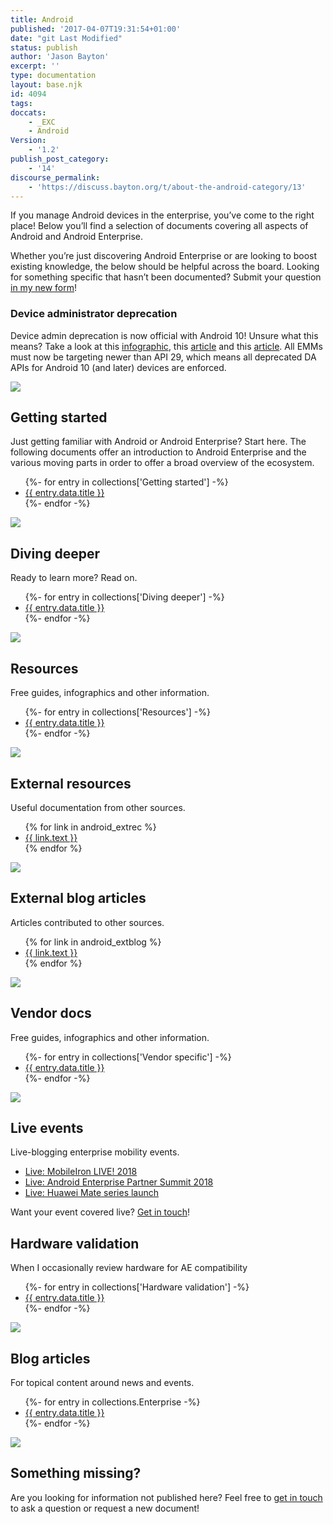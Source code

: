 ```yaml
---
title: Android
published: '2017-04-07T19:31:54+01:00'
date: "git Last Modified"
status: publish
author: 'Jason Bayton'
excerpt: ''
type: documentation
layout: base.njk
id: 4094
tags: 
doccats:
    - _EXC
    - Android
Version:
    - '1.2'
publish_post_category:
    - '14'
discourse_permalink:
    - 'https://discuss.bayton.org/t/about-the-android-category/13'
---
```


If you manage Android devices in the enterprise, you’ve come to the right place! Below you’ll find a selection of documents covering all aspects of Android and Android Enterprise.

Whether you’re just discovering Android Enterprise or are looking to boost existing knowledge, the below should be helpful across the board. Looking for something specific that hasn’t been documented? Submit your question [in my new form](https://forms.gle/2VVDeYHiTFhPT2oVA)!

<div class="callout callout-danger">

### Device administrator deprecation
Device admin deprecation is now official with Android 10! Unsure what this means? Take a look at this [infographic](/android/infobyte-did-you-know-device-admin-deprecation/), this [article](/2017/12/google-is-deprecating-device-admin-in-favour-of-android-enterprise/) and this [article](/2019/03/android-enterprise-in-q-features-and-clarity-on-da-deprecation/#clarity-on-da-deprecation-in-q). All EMMs must now be targeting newer than API 29, which means all deprecated DA APIs for Android 10 (and later) devices are enforced. 

</div>

<div id="android_doc_grid">
<div class="android-doc-grid">

<div class="android-doc-grid-group">

![](https://r2_worker.bayton.workers.dev/uploads/2017/04/startertripledroid.png) 
## Getting started

Just getting familiar with Android or Android Enterprise? Start here. The following documents offer an introduction to Android Enterprise and the various moving parts in order to offer a broad overview of the ecosystem.
<div class="android-topic">
<ul>
    {%- for entry in collections['Getting started'] -%}
    <li><a href="{{ entry.url }}">{{ entry.data.title }}</a></li>
    {%- endfor -%}
</ul>
</div>
</div>
<div class="android-doc-grid-group">

![](https://r2_worker.bayton.workers.dev/uploads/2017/04/triodroidlearning.png) 
## Diving deeper

Ready to learn more? Read on.
<div class="android-topic">
 <ul>
    {%- for entry in collections['Diving deeper'] -%}
    <li><a href="{{ entry.url }}">{{ entry.data.title }}</a></li>
    {%- endfor -%}
</ul>
</div>
</div>
<div class="android-doc-grid-group">

![](https://r2_worker.bayton.workers.dev/uploads/2017/04/triodroidselfies-1.png) 
## Resources

Free guides, infographics and other information.

<div class="android-topic">
 <ul>
    {%- for entry in collections['Resources'] -%}
    <li><a href="{{ entry.url }}">{{ entry.data.title }}</a></li>
    {%- endfor -%}
</ul>
</div>
</div>
<div class="android-doc-grid-group">

![](https://r2_worker.bayton.workers.dev/uploads/2017/04/droidtrioresources.png) 
## External resources

Useful documentation from other sources.
<div class="android-topic">
<ul>
{% for link in android_extrec %}
<li> 
<a href="{{ link.url }}">{{ link.text }}</a>
</li>    
{% endfor %}
</ul>
</div>
</div>
<div class="android-doc-grid-group">

![](https://r2_worker.bayton.workers.dev/uploads/2019/01/externalblogg.png) 
## External blog articles

Articles contributed to other sources.
<div class="android-topic">
<ul>
{% for link in android_extblog %}
<li> 
<a href="{{ link.url }}">{{ link.text }}</a>
</li>    
{% endfor %}
</ul>
</div>
</div>
<div class="android-doc-grid-group">

![](https://r2_worker.bayton.workers.dev/uploads/2017/04/triodroidselfies-1.png) 
## Vendor docs

Free guides, infographics and other information.
<div class="android-topic">
 <ul>
    {%- for entry in collections['Vendor specific'] -%}
    <li><a href="{{ entry.url }}">{{ entry.data.title }}</a></li>
    {%- endfor -%}
</ul>
</div>
</div>
</div>
<div class="android-doc-grid">
<div class="android-doc-grid-group">

![](https://r2_worker.bayton.workers.dev/uploads/2017/04/droidtrioevents.png) 
## Live events
Live-blogging enterprise mobility events.
<div class="android-topic">

- [Live: MobileIron LIVE! 2018](/2018/05/live-mobileiron-live-2018/)
- [Live: Android Enterprise Partner Summit 2018](/2018/05/live-android-enterprise-partner-summit-2018/)
- [Live: Huawei Mate series launch](/2018/10/live-huawei-mate-series-launch/)

</div>

Want your event covered live? [Get in touch](/contact)!

## Hardware validation

When I occasionally review hardware for AE compatibility
<div class="android-topic">
 <ul>
    {%- for entry in collections['Hardware validation'] -%}
    <li><a href="{{ entry.url }}">{{ entry.data.title }}</a></li>
    {%- endfor -%}
</ul>
</div>
</div>
<div class="android-doc-grid-group">

![](https://r2_worker.bayton.workers.dev/uploads/2017/04/triodroidwriting.png) 
## Blog articles

For topical content around news and events.
<div class="android-topic">
 <ul>
    {%- for entry in collections.Enterprise -%}
    <li><a href="{{ entry.url }}">{{ entry.data.title }}</a></li>
    {%- endfor -%}
</ul>
</div>
</div>
</div>
</div>

![](https://r2_worker.bayton.workers.dev/uploads/2019/01/ask.png) 

## Something missing?

Are you looking for information not published here? Feel free to [get in touch](mailto:jason@bayton.org) to ask a question or request a new document!
